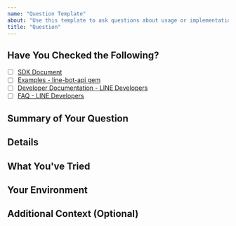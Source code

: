 ```yaml
---
name: "Question Template"
about: "Use this template to ask questions about usage or implementation of the line-bot-sdk-python."
title: "Question"
---
```


<!--
## Before Creating a Question Issue
- Please check the [developer documentation](https://developers.line.biz/en/docs/) and [FAQ](https://developers.line.biz/en/faq/tags/messaging-api/) for answers to common questions.
- Make sure your question hasn't already been asked in other Issues or the documentation.
## This Is Not
- A bug report. If you think you've found a bug, please use the "Bug Report" template.
- A place to request new features. If you have a feature request, consider opening a "Feature Request" issue or PR.
## When Creating a Question
- Provide detailed information about your environment and context so we can better understand and answer your question.
- Let us know what you've tried so far (e.g. searching docs, existing issues, etc.).
-->

## Have You Checked the Following?
- [ ] [SDK Document](https://line-bot-sdk-python.readthedocs.io/en/latest/)
- [ ] [Examples - line-bot-api gem](https://github.com/line/line-bot-sdk-python/tree/master/examples/)
- [ ] [Developer Documentation - LINE Developers](https://developers.line.biz/en/docs/)
- [ ] [FAQ - LINE Developers](https://developers.line.biz/en/faq/tags/messaging-api/)

## Summary of Your Question
<!-- Provide a clear and concise description of what you want to know. -->

## Details
<!-- Provide any code snippets, relevant logs, or background details that will help us understand your question better. -->

## What You've Tried
<!-- Let us know any steps you've already taken to answer your own question, 
     such as searching in documentation or checking existing issues. -->

## Your Environment
<!-- For example:
- Python version:
- line-bot-sdk-python version:
- OS (and version):
- Any other relevant environment details (e.g. Framework version, hosting service, etc.):
-->

## Additional Context (Optional)
<!-- Add any other context, possible considerations, or related links here. -->